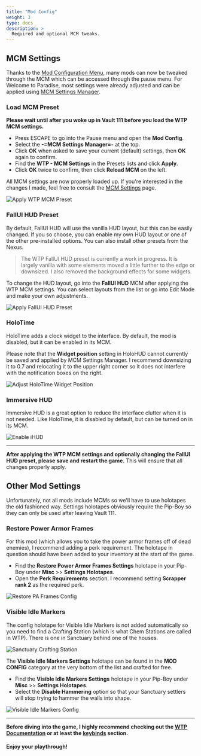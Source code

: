 ```yaml
---
title: "Mod Config"
weight: 3
type: docs
description: >
  Required and optional MCM tweaks.
---
```


## MCM Settings

Thanks to the [Mod Configuration Menu](https://www.nexusmods.com/fallout4/mods/21497), many mods can now be tweaked through the MCM which can be accessed through the pause menu. For Welcome to Paradise, most settings were already adjusted and can be applied using [MCM Settings Manager](https://www.nexusmods.com/fallout4/mods/56195).

### Load MCM Preset

**Please wait until after you woke up in Vault 111 before you load the WTP MCM settings.**

- Press ESCAPE to go into the Pause menu and open the **Mod Config**.
- Select the **-=MCM Settings Manager=-** at the top.
- Click **OK** when asked to save your current (default) settings, then **OK** again to confirm.
- Find the **WTP - MCM Settings** in the Presets lists and click **Apply**.
- Click **OK** twice to confirm, then click **Reload MCM** on the left.

All MCM settings are now properly loaded up. If you're interested in the changes I made, feel free to consult the [MCM Settings](/wtp/documentation/mcm-settings/) page.

![Apply WTP MCM Preset](/Pictures/wtp/mod-config/apply-wtp-mcm-preset.jpg)

### FallUI HUD Preset

By default, FallUI HUD will use the vanilla HUD layout, but this can be easily changed. If you so choose, you can enable my own HUD layout or one of the other pre-installed options. You can also install other presets from the Nexus.

> The WTP FallUI HUD preset is currently a work in progress. It is largely vanilla with some elements moved a little further to the edge or downsized. I also removed the background effects for some widgets.

To change the HUD layout, go into the **FallUI HUD** MCM after applying the WTP MCM settings. You can select layouts from the list or go into Edit Mode and make your own adjustments.

![Apply FallUI HUD Preset](/Pictures/wtp/mod-config/apply-fallui-hud-preset.jpg)

### HoloTime

HoloTime adds a clock widget to the interface. By default, the mod is disabled, but it can be enabled in its MCM.

Please note that the **Widget position** setting in HoloHUD cannot currently be saved and applied by MCM Settings Manager. I recommend downsizing it to 0.7 and relocating it to the upper right corner so it does not interfere with the notification boxes on the right.

![Adjust HoloTime Widget Position](/Pictures/wtp/mod-config/adjust-holotime-widget-position.jpg)

### Immersive HUD

Immersive HUD is a great option to reduce the interface clutter when it is not needed. Like HoloTime, it is disabled by default, but can be turned on in its MCM.

![Enable iHUD](/Pictures/wtp/mod-config/enable-ihud.jpg)

---

**After applying the WTP MCM settings and optionally changing the FallUI HUD preset, please save and restart the game.** This will ensure that all changes properly apply.

## Other Mod Settings

Unfortunately, not all mods include MCMs so we'll have to use holotapes the old fashioned way. Settings holotapes obviously require the Pip-Boy so they can only be used after leaving Vault 111.

### Restore Power Armor Frames

For this mod (which allows you to take the power armor frames off of dead enemies), I recommend adding a perk requirement. The holotape in question should have been added to your inventory at the start of the game.

- Find the **Restore Power Armor Frames Settings** holotape in your Pip-Boy under **Misc** >> **Settings Holotapes**.
- Open the **Perk Requirements** section. I recommend setting **Scrapper rank 2** as the required perk.

![Restore PA Frames Config](/Pictures/wtp/mod-config/restore-pa-frames-config.jpg)

### Visible Idle Markers

The config holotape for Visible Idle Markers is not added automatically so you need to find a Crafting Station (which is what Chem Stations are called in WTP). There is one in Sanctuary behind one of the houses.

![Sanctuary Crafting Station](/Pictures/wtp/mod-config/sanctuary-crafting-station.jpg)

The **Visible Idle Markers Settings** holotape can be found in the **MOD CONFIG** category at the very bottom of the list and crafted for free.

- Find the **Visible Idle Markers Settings** holotape in your Pip-Boy under **Misc** >> **Settings Holotapes**.
- Select the **Disable Hammering** option so that your Sanctuary settlers will stop trying to hammer the walls into shape.

![Visible Idle Markers Config](/Pictures/wtp/mod-config/visible-idle-markers-config.jpg)

---

**Before diving into the game, I highly recommend checking out the [WTP Documentation](/wtp/documentation/wtp-gameplay/) or at least the [keybinds](/wtp/documentation/wtp-gameplay/#keybinds) section.**

#### Enjoy your playthrough!
